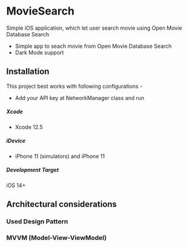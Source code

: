 # MovieSearch
Simple iOS application, which let user search movie using Open Movie Database Search

- Simple app to seach movie from Open Movie Database Search
- Dark Mode support


## Installation
This project best works with following configurations - 

- Add your API key at NetworkManager class and run

##### Xcode
- Xcode 12.5

##### iDevice
- iPhone 11 (simulators) and iPhone 11

##### Development Target
iOS 14+

## Architectural considerations

###  Used Design Pattern
### MVVM (Model-View-ViewModel)

